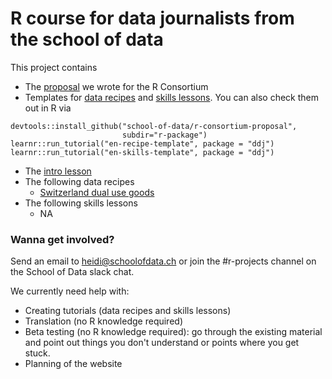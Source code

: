 # R course for data journalists from the school of data

This project contains

- The [proposal](https://github.com/school-of-data/r-consortium-proposal/blob/master/proposal.md) 
we wrote for the R Consortium
- Templates for [data recipes](https://github.com/school-of-data/r-consortium-proposal/tree/master/r-package/inst/tutorials/en-recipe-template)
and [skills lessons](https://github.com/school-of-data/r-consortium-proposal/tree/master/r-package/inst/tutorials/en-skills-template). You can also check them out in R via
```
devtools::install_github("school-of-data/r-consortium-proposal", 
                         subdir="r-package")
learnr::run_tutorial("en-recipe-template", package = "ddj")
learnr::run_tutorial("en-skills-template", package = "ddj")
```
- The [intro lesson](https://github.com/school-of-data/r-consortium-proposal/blob/master/material/lessons/Introduction.Rmd)
- The following data recipes
    + [Switzerland dual use goods](https://github.com/school-of-data/r-consortium-proposal/blob/master/material/lessons/switzerland-dual-use/recipe_switzerland-dual-use.Rmd)
- The following skills lessons 
    + NA
  
  
 ### Wanna get involved?
 
 Send an email to heidi@schoolofdata.ch or join the #r-projects channel on the School of Data slack chat.
 
 We currently need help with:
 
 - Creating tutorials (data recipes and skills lessons)
 - Translation (no R knowledge required)
 - Beta testing (no R knowledge required): go through the existing material and point out 
 things you don't understand or points where you get stuck.
 - Planning of the website

